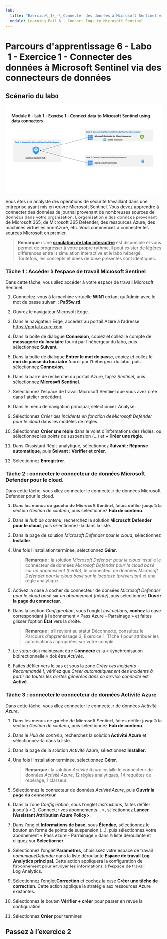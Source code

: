 ```yaml
---
lab:
  title: "Exercice\_1\_-\_Connecter des données à Microsoft Sentinel via des connecteurs de données"
  module: Learning Path 6 - Connect logs to Microsoft Sentinel
---
```


# Parcours d'apprentissage 6 - Labo  1 - Exercice 1 - Connecter des données à Microsoft Sentinel via des connecteurs de données

## Scénario du labo

![Vue d’ensemble du labo](../Media/SC-200-Lab_Diagrams_Mod6_L1_Ex1.png)

Vous êtes un analyste des opérations de sécurité travaillant dans une entreprise ayant mis en œuvre Microsoft Sentinel. Vous devez apprendre à connecter des données de journal provenant de nombreuses sources de données dans votre organisation. L’organisation a des données provenant de Microsoft 365, de Microsoft 365 Defender, des ressources Azure, des machines virtuelles non-Azure, etc. Vous commencez à connecter les sources Microsoft en premier.

>**Remarque :** Une **[simulation de labo interactive](https://mslabs.cloudguides.com/guides/SC-200%20Lab%20Simulation%20-%20Connect%20data%20to%20Microsoft%20Sentinel%20using%20data%20connectors)** est disponible et vous permet de progresser à votre propre rythme. Il peut exister de légères différences entre la simulation interactive et le labo hébergé. Toutefois, les concepts et idées de base présentés sont identiques. 


### Tâche 1 : Accéder à l’espace de travail Microsoft Sentinel

Dans cette tâche, vous allez accéder à votre espace de travail Microsoft Sentinel.

1. Connectez-vous à la machine virtuelle **WIN1** en tant qu'Admin avec le mot de passe suivant : **Pa55w.rd**.  

1. Ouvrez le navigateur Microsoft Edge.

1. Dans le navigateur Edge, accédez au portail Azure à l’adresse https://portal.azure.com.

1. Dans la boîte de dialogue **Connexion**, copiez et collez le compte de **messagerie du locataire** fourni par l’hébergeur du labo, puis sélectionnez **Suivant**.

1. Dans la boîte de dialogue **Entrer le mot de passe**, copiez et collez le **mot de passe du locataire** fourni par l’hébergeur du labo, puis sélectionnez **Connexion**.

1. Dans la barre de recherche du portail Azure, tapez *Sentinel*, puis sélectionnez **Microsoft Sentinel**.

1. Sélectionnez l’espace de travail Microsoft Sentinel que vous avez créé dans l'atelier précédent.

1. Dans le menu de navigation principal, sélectionnez Analyse.

1. Sélectionnez *Créer des incidents en fonction de Microsoft Defender pour le cloud* dans les modèles de règles.

1. Sélectionnez **Créer une règle** dans le volet d’informations des règles, ou sélectionnez les points de suspension (...) et **+ Créer une règle**.

1. Dans l’Assistant Règle analytique, sélectionnez **Suivant : Réponse automatique**, puis **Suivant : Vérifier et créer**.

1. Sélectionnez **Enregistrer**.

### Tâche 2 : connecter le connecteur de données Microsoft Defender pour le cloud.

Dans cette tâche, vous allez connecter le connecteur de données Microsoft Defender pour le cloud.

1. Dans les menus de gauche de Microsoft Sentinel, faites défiler jusqu’à la section *Gestion de contenu*, puis sélectionnez **Hub de contenu**.

1. Dans le *hub de contenu*, recherchez la solution **Microsoft Defender pour le cloud**, puis sélectionnez-la dans la liste.

1. Dans la page de solution *Microsoft Defender pour le cloud*, sélectionnez **Installer**.

1. Une fois l’installation terminée, sélectionnez **Gérer**.

    >**Remarque :** la solution *Microsoft Defender pour le cloud* installe le connecteur de données *Microsoft Defender pour le cloud basé sur un abonnement (hérité)*, le connecteur de données *Microsoft Defender pour le cloud basé sur le locataire (préversion)* et une règle analytique.

1. Activez la case à cocher du connecteur de données *Microsoft Defender pour le cloud basé sur un abonnement (hérité)*, puis sélectionnez **Ouvrir la page du connecteur**.

1. Dans la section *Configuration*, sous l’onglet *Instructions*, **cochez** la case correspondant à l’abonnement « Pass Azure - Parrainage » et faites glisser l’option **État** vers la droite.

    >**Remarque :** s’il revient au statut Déconnecté, consultez le Parcours d’apprentissage 3, Exercice 1, Tâche 1 pour attribuer les autorisations appropriées sur votre compte.

1. Le *statut* doit maintenant être **Connecté** et la « Synchronisation bidirectionnelle » doit être *Activée*.

1. Faites défiler vers le bas et sous la zone *Créer des incidents - Recommandé !*, vérifiez que *Créer automatiquement des incidents à partir de toutes les alertes générées dans ce service connecté* est **Activé**.

### Tâche 3 : connecter le connecteur de données Activité Azure

Dans cette tâche, vous allez connecter le connecteur de données *Activité Azure*.

1. Dans les menus de gauche de Microsoft Sentinel, faites défiler jusqu’à la section *Gestion de contenu*, puis sélectionnez **Hub de contenu**.

1. Dans le *Hub de contenu*, recherchez la solution **Activité Azure** et sélectionnez-la dans la liste.

1. Dans la page de la solution *Activité Azure*, sélectionnez **Installer**.

1. Une fois l’installation terminée, sélectionnez **Gérer**.

    >**Remarque :** la solution *Activité Azure* installe le connecteur de données *Activité Azure*, 12 règles analytiques, 14 requêtes de repérage, 1 classeur.

1. Sélectionnez le connecteur de données *Activité Azure*, puis **Ouvrir la page du connecteur**.

1. Dans la zone  *Configuration*, sous l’onglet *Instructions*, faites défiler jusqu'à « 2. Connecter vos abonnements… », sélectionnez **Lancer l’Assistant Attribution Azure Policy>**.

1. Dans l’onglet **Informations de base**, sous **Étendue**, sélectionnez le bouton en forme de points de suspension (…), puis sélectionnez votre abonnement « Pass Azure - Parrainage » dans la liste déroulante et cliquez sur **Sélectionner**.

1. Sélectionnez l’onglet **Paramètres**, choisissez votre espace de travail *nomuniqueDefender* dans la liste déroulante **Espace de travail Log Analytics principal**. Cette action appliquera la configuration de l’abonnement pour envoyer les informations à l’espace de travail Log Analytics.

1. Sélectionnez l’onglet **Correction** et cochez la case **Créer une tâche de correction**. Cette action applique la stratégie aux ressources Azure existantes.

1. Sélectionnez le bouton **Vérifier + créer** pour passer en revue la configuration.

1. Sélectionnez **Créer** pour terminer.

## Passez à l’exercice 2
